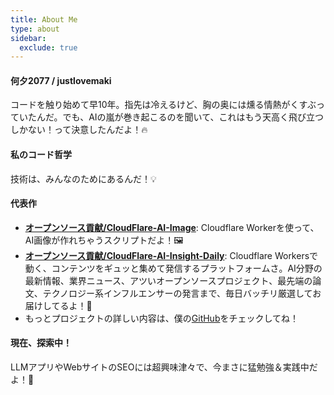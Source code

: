 ```yaml
---
title: About Me
type: about
sidebar:
  exclude: true
---
```

#### 何夕2077 / justlovemaki

コードを触り始めて早10年。指先は冷えるけど、胸の奥には燻る情熱がくすぶっていたんだ。でも、AIの嵐が巻き起こるのを聞いて、これはもう天高く飛び立つしかない！って決意したんだよ！🔥

#### 私のコード哲学

技術は、みんなのためにあるんだ！💡

#### 代表作

*   **[オープンソース貢献/CloudFlare-AI-Image](https://github.com/justlovemaki/CloudFlare-AI-Image)**:
    Cloudflare Workerを使って、AI画像が作れちゃうスクリプトだよ！🖼️
*   **[オープンソース貢献/CloudFlare-AI-Insight-Daily](https://github.com/justlovemaki/CloudFlare-AI-Insight-Daily)**:
    Cloudflare Workersで動く、コンテンツをギュッと集めて発信するプラットフォームさ。AI分野の最新情報、業界ニュース、アツいオープンソースプロジェクト、最先端の論文、テクノロジー系インフルエンサーの発言まで、毎日バッチリ厳選してお届けしてるよ！📰
*   もっとプロジェクトの詳しい内容は、僕の[GitHub](https://github.com/justlovemaki)をチェックしてね！

#### 現在、探索中！

LLMアプリやWebサイトのSEOには超興味津々で、今まさに猛勉強＆実践中だよ！🚀